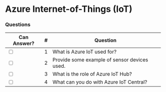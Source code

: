 # Azure Internet-of-Things (IoT)

### Questions

| Can Answer? | # | Question |
| --- | --- | --- |
| <input type="checkbox"> | 1 | What is Azure IoT used for? |
| <input type="checkbox"> | 2 | Provide some example of sensor devices used. |
| <input type="checkbox"> | 3 | What is the role of Azure IoT Hub? |
| <input type="checkbox"> | 4 | What can you do with Azure IoT Central? |